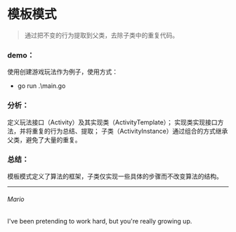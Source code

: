 # 模板模式  
> 通过把不变的行为提取到父类，去除子类中的重复代码。

### demo：
使用创建游戏玩法作为例子，使用方式：
 - go run .\main.go  

### 分析：
定义玩法接口（Activity）及其实现类（ActivityTemplate）；
实现类实现接口方法，并将重复的行为总结、提取；
子类（ActivityInstance）通过组合的方式继承父类，避免了大量的重复。

### 总结：
模板模式定义了算法的框架，子类仅实现一些具体的步骤而不改变算法的结构。

---
###### Mario
I've been pretending to work hard, but you're really growing up.
